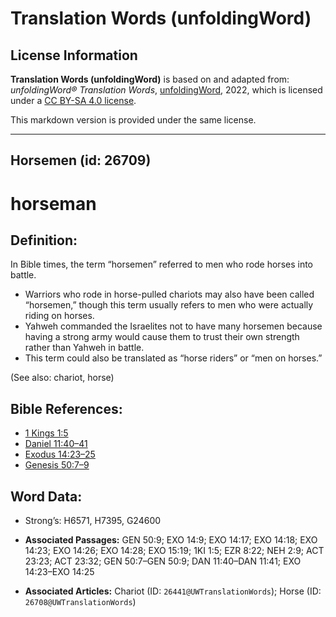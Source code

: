 # Translation Words (unfoldingWord)

## License Information

**Translation Words (unfoldingWord)** is based on and adapted from: _unfoldingWord® Translation Words_, [unfoldingWord](https://unfoldingword.org/utw), 2022, which is licensed under a [CC BY-SA 4.0 license](https://creativecommons.org/licenses/by-sa/4.0/legalcode.en).

This markdown version is provided under the same license.



--------------------------------

## Horsemen (id: 26709)

horseman
========

Definition:
-----------

In Bible times, the term “horsemen” referred to men who rode horses into battle.

* Warriors who rode in horse\-pulled chariots may also have been called “horsemen,” though this term usually refers to men who were actually riding on horses.
* Yahweh commanded the Israelites not to have many horsemen because having a strong army would cause them to trust their own strength rather than Yahweh in battle.
* This term could also be translated as “horse riders” or “men on horses.”

(See also: chariot, horse)

Bible References:
-----------------

* [1 Kings 1:5](https://ref.ly/1Kgs1:5)
* [Daniel 11:40–41](https://ref.ly/Dan11:40-Dan11:41)
* [Exodus 14:23–25](https://ref.ly/Exod14:23-Exod14:25)
* [Genesis 50:7–9](https://ref.ly/Gen50:7-Gen50:9)

Word Data:
----------

* Strong’s: H6571, H7395, G24600

* **Associated Passages:** GEN 50:9; EXO 14:9; EXO 14:17; EXO 14:18; EXO 14:23; EXO 14:26; EXO 14:28; EXO 15:19; 1KI 1:5; EZR 8:22; NEH 2:9; ACT 23:23; ACT 23:32; GEN 50:7–GEN 50:9; DAN 11:40–DAN 11:41; EXO 14:23–EXO 14:25
* **Associated Articles:** Chariot (ID: `26441@UWTranslationWords`); Horse (ID: `26708@UWTranslationWords`)

